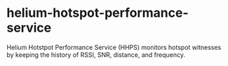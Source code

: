 # helium-hotspot-performance-service
Helium Hotstpot Performance Service (HHPS) monitors hotspot witnesses by keeping the history of RSSI, SNR, distance, and frequency.
